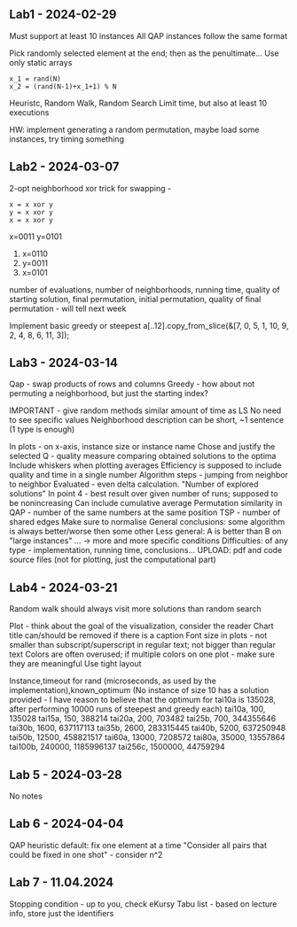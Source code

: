## Lab1 - 2024-02-29

Must support at least 10 instances
All QAP instances follow the same format

Pick randomly selected element at the end; then as the penultimate...
Use only static arrays

```
x_1 = rand(N)
x_2 = (rand(N-1)+x_1+1) % N
```
Heuristc, Random Walk, Random Search
Limit time, but also at least 10 executions

HW: implement generating a random permutation, maybe load some instances, try timing something


## Lab2 - 2024-03-07

2-opt neighborhood
xor trick for swapping -
```
x = x xor y
y = x xor y
x = x xor y
```
x=0011
y=0101
1. x=0110
2. y=0011
3. x=0101


number of evaluations, number of neighborhoods, running time, quality of starting solution, final permutation, initial permutation, quality of final permutation - will tell next week

Implement basic greedy or steepest
a[..12].copy_from_slice(&[7, 0, 5, 1, 10, 9, 2, 4, 8, 6, 11, 3]);

## Lab3 - 2024-03-14

Qap - swap products of rows and columns
Greedy - how about not permuting a neighborhood, but just the starting index?

IMPORTANT - give random methods similar amount of time as LS
No need to see specific values
Neighborhood description can be short, ~1 sentence (1 type is enough)

In plots - on x-axis, instance size or instance name
Chose and justify the selected Q - quality measure comparing obtained solutions to the optima
Include whiskers when plotting averages
Efficiency is supposed to include quality and time in a single number
Algorithm steps - jumping from neighbor to neighbor
Evaluated - even delta calculation. "Number of explored solutions"
In point 4 - best result over given number of runs; supposed to be nonincreasing
Can include cumulative average
Permutation similarity in QAP - number of the same numbers at the same position
TSP - number of shared edges
Make sure to normalise
General conclusions: some algorithm is always better/worse then some other
Less general: A is better than B on "large instances"
... -> more and more specific conditions
Difficulties: of any type - implementation, running time, conclusions...
UPLOAD: pdf and code source files (not for plotting, just the computational part)

## Lab4 - 2024-03-21

Random walk should always visit more solutions than random search

Plot - think about the goal of the visualization, consider the reader
Chart title can/should be removed if there is a caption
Font size in plots - not smaller than subscript/superscript in regular text;
not bigger than regular text
Colors are often overused; if multiple colors on one plot - make sure they are meaningful
Use tight layout

Instance,timeout for rand (microseconds, as used by the implementation),known_optimum
(No instance of size 10 has a solution provided - I have reason to believe that the optimum for tai10a is 135028, after performing 10000 runs of steepest and greedy each)
tai10a,  100,     135028
tai15a,  150,     388214
tai20a,  200,     703482
tai25b,  700,     344355646
tai30b,  1600,    637117113
tai35b,  2600,    283315445
tai40b,  5200,    637250948
tai50b,  12500,   458821517
tai60a,  13000,   7208572
tai80a,  35000,   13557864
tai100b, 240000,  1185996137
tai256c, 1500000, 44759294

## Lab 5 - 2024-03-28
No notes

## Lab 6 - 2024-04-04

QAP heuristic default: fix one element at a time
"Consider all pairs that could be fixed in one shot" - consider n^2

## Lab 7 - 11.04.2024

Stopping condition - up to you, check eKursy
Tabu list - based on lecture info, store just the identifiers
